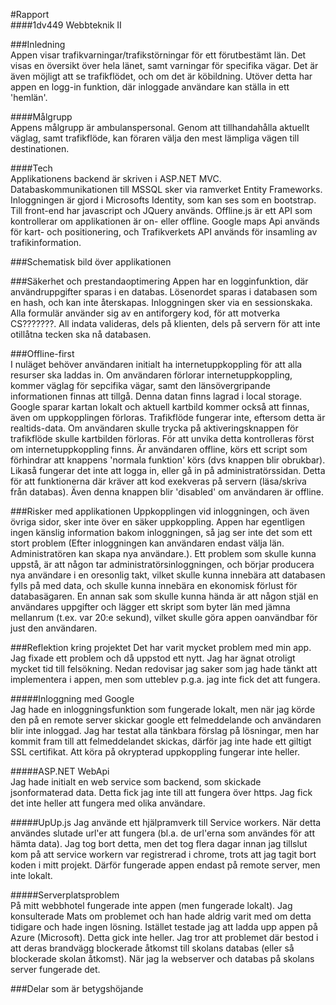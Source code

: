#Rapport   
####1dv449 Webbteknik II    

###Inledning    
Appen visar trafikvarningar/trafikstörningar för ett förutbestämt län. Det visas en översikt över hela länet, samt varningar för specifika vägar. Det är även möjligt att se trafikflödet, och om det är köbildning. Utöver detta har appen en logg-in funktion, där inloggade användare kan ställa in ett 'hemlän'. 
   
####Målgrupp   
Appens målgrupp är ambulanspersonal. Genom att tillhandahålla aktuellt väglag, samt trafikflöde, kan föraren välja den mest lämpliga vägen till destinationen.   
   
####Tech    
Applikationens backend är skriven i ASP.NET MVC. Databaskommunikationen till MSSQL sker via ramverket Entity Frameworks. Inloggningen är gjord i Microsofts Identity, som kan ses som en bootstrap. Till front-end har javascript och JQuery används. Offline.js är ett API som kontrollerar om applikationen är on- eller offline. Google maps Api används för kart- och positionering, och Trafikverkets API används för insamling av trafikinformation. 


###Schematisk bild över applikationen


###Säkerhet och prestandaoptimering
Appen har en logginfunktion, där användruppgifter sparas i en databas. Lösenordet sparas i databasen som en hash, och kan inte återskapas. Inloggningen sker via en sessionskaka. Alla formulär använder sig av en antiforgery kod, för att motverka CS???????. All indata valideras, dels på klienten, dels på servern för att inte otillåtna tecken ska nå databasen.    
    

###Offline-first    
I nuläget behöver användaren initialt ha internetuppkoppling för att alla resurser ska laddas in. Om användaren förlorar internetuppkoppling, kommer väglag för sepcifika vägar, samt den länsövergripande informationen finnas att tillgå. Denna datan finns lagrad i local storage. Google sparar kartan lokalt och aktuell kartbild kommer också att finnas, även om uppkopplingen förloras. Trafikflöde fungerar inte, eftersom detta är realtids-data. Om användaren skulle trycka på aktiveringsknappen för trafikflöde skulle kartbilden förloras. För att unvika detta kontrolleras först om internetuppkoppling finns. Är användaren offline, körs ett script som förhindrar att knappens 'normala funktion' körs (dvs knappen blir obrukbar). Likaså fungerar det inte att logga in, eller gå in på administratörssidan. Detta för att funktionerna där kräver att kod exekveras på servern (läsa/skriva från databas). Även denna knappen blir 'disabled' om användaren är offline. 


###Risker med applikationen
Uppkopplingen vid inloggningen, och även övriga sidor, sker inte över en säker uppkoppling. Appen har egentligen ingen känslig information bakom inloggningen, så jag ser inte det som ett stort problem (Efter inloggningen kan användaren endast välja län. Administratören kan skapa nya användare.). Ett problem som skulle kunna uppstå, är att någon tar administratörsinloggningen, och börjar producera nya användare i en oresonlig takt, vilket skulle kunna innebära att databasen fylls på med data, och skulle kunna innebära en ekonomisk förlust för databasägaren. En annan sak som skulle kunna hända är att någon stjäl en användares uppgifter och lägger ett skript som byter län med jämna mellanrum (t.ex. var 20:e sekund), vilket skulle göra appen oanvändbar för just den användaren. 


###Reflektion kring projektet
Det har varit mycket problem med min app. Jag fixade ett problem och då uppstod ett nytt. Jag har ägnat otroligt mycket tid till felsökning. Nedan redovisar jag saker som jag hade tänkt att implementera i appen, men som utteblev p.g.a. jag inte fick det att fungera. 
    
#####Inloggning med Google    
Jag hade en inloggningsfunktion som fungerade lokalt, men när jag körde den på en remote server skickar google ett felmeddelande och användaren blir inte inloggad. Jag har testat alla tänkbara förslag på lösningar, men har kommit fram till att felmeddelandet skickas, därför jag inte hade ett giltigt SSL certifikat. Att köra på okrypterad uppkoppling fungerar inte heller.    

#####ASP.NET WebApi    
Jag hade initialt en web service som backend, som skickade jsonformaterad data. Detta fick jag inte till att fungera över https. Jag fick det inte heller att fungera med olika användare.   
    
#####UpUp.js
Jag använde ett hjälpramverk till Service workers. När detta användes slutade url'er att fungera (bl.a. de url'erna som användes för att hämta data). Jag tog bort detta, men det tog flera dagar innan jag tillslut kom på att service workern var registrerad i chrome, trots att jag tagit bort koden i mitt projekt. Därför fungerade appen endast på remote server, men inte lokalt. 

#####Serverplatsproblem    
På mitt webbhotel fungerade inte appen (men fungerade lokalt). Jag konsulterade Mats om problemet och han hade aldrig varit med om detta tidigare och hade ingen lösning. Istället testade jag att ladda upp appen på Azure (Microsoft). Detta gick inte heller. Jag tror att problemet där bestod i att deras brandvägg blockerade åtkomst till skolans databas (eller så blockerade skolan åtkomst). När jag la webserver och databas på skolans server fungerade det.


###Delar som är betygshöjande


